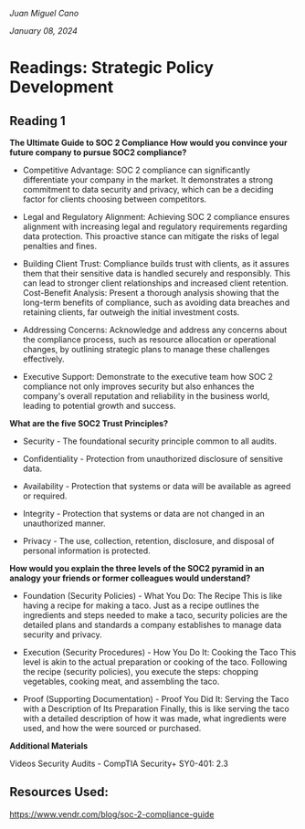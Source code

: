 *Juan Miguel Cano*

*January 08, 2024*

# Readings: Strategic Policy Development

## Reading 1

**The Ultimate Guide to SOC 2 Compliance
How would you convince your future company to pursue SOC2 compliance?**

- Competitive Advantage: SOC 2 compliance can significantly differentiate your company in the market. It demonstrates a strong commitment to data security and privacy, which can be a deciding factor for clients choosing between competitors.

- Legal and Regulatory Alignment: Achieving SOC 2 compliance ensures alignment with increasing legal and regulatory requirements regarding data protection. This proactive stance can mitigate the risks of legal penalties and fines.
- Building Client Trust: Compliance builds trust with clients, as it assures them that their sensitive data is handled securely and responsibly. This can lead to stronger client relationships and increased client retention.
Cost-Benefit Analysis: Present a thorough analysis showing that the long-term benefits of compliance, such as avoiding data breaches and retaining clients, far outweigh the initial investment costs.

- Addressing Concerns: Acknowledge and address any concerns about the compliance process, such as resource allocation or operational changes, by outlining strategic plans to manage these challenges effectively.

- Executive Support: Demonstrate to the executive team how SOC 2 compliance not only improves security but also enhances the company's overall reputation and reliability in the business world, leading to potential growth and success.

**What are the five SOC2 Trust Principles?**

- Security - The foundational security principle common to all audits.
 - Confidentiality - Protection from unauthorized disclosure of sensitive data.

- Availability - Protection that systems or data will be available as agreed or required.

- Integrity - Protection that systems or data are not changed in an unauthorized manner.

- Privacy - The use, collection, retention, disclosure, and disposal of personal information is protected.

**How would you explain the three levels of the SOC2 pyramid in an analogy your friends or former colleagues would understand?**

- Foundation (Security Policies) - What You Do: The Recipe
This is like having a recipe for making a taco. Just as a recipe outlines the ingredients and steps needed to make a taco, security policies are the detailed plans and standards a company establishes to manage data security and privacy. 

- Execution (Security Procedures) - How You Do It: Cooking the Taco
This level is akin to the actual preparation or cooking of the taco. Following the recipe (security policies), you execute the steps: chopping vegetables, cooking meat, and assembling the taco.

- Proof (Supporting Documentation) - Proof You Did It: Serving the Taco with a Description of Its Preparation
Finally, this is like serving the taco with a detailed description of how it was made, what ingredients were used, and how the were sourced or purchased.

**Additional Materials**

Videos
Security Audits - CompTIA Security+ SY0-401: 2.3

## Resources Used: 
https://www.vendr.com/blog/soc-2-compliance-guide
